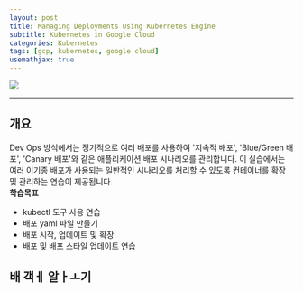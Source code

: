 ```yaml
---
layout: post
title: Managing Deployments Using Kubernetes Engine
subtitle: Kubernetes in Google Cloud
categories: Kubernetes
tags: [gcp, kubernetes, google cloud]
usemathjax: true
---
```

![](https://tudip.com/wp-content/uploads/2018/12/blog-images-Qwiklabs.jpg)

----
## 개요
Dev Ops 방식에서는 정기적으로 여러 배포를 사용하여 '지속적 배포', 'Blue/Green 배포', 'Canary 배포'와 같은 애플리케이션 배포 시나리오를 관리합니다. 이 실습에서는 여러 이기종 배포가 사용되는 일반적인 시나리오를 처리할 수 있도록 컨테이너를 확장 및 관리하는 연습이 제공됩니다.  
**학습목표**
- kubectl 도구 사용 연습
- 배포 yaml 파일 만들기
- 배포 시작, 업데이트 및 확장
- 배포 및 배포 스타일 업데이트 연습

## 배 객ㅔ 알ㅏㅗ기
 